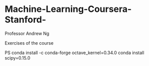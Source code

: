 # Machine-Learning-Coursera-Stanford-

Professor Andrew Ng

Exercises of the course

PS
conda install -c conda-forge octave_kernel=0.34.0
conda install scipy=0.15.0
